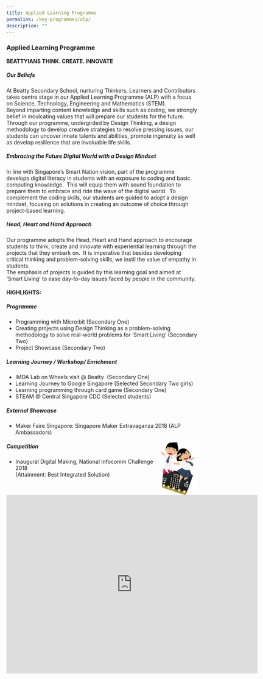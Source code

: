 ```yaml
---
title: Applied Learning Programme
permalink: /key-programmes/alp/
description: ""
---
```

### **Applied Learning Programme**
**BEATTYIANS THINK. CREATE. INNOVATE**

##### **Our Beliefs**
At Beatty Secondary School, nurturing Thinkers, Learners and Contributors takes centre stage in our Applied Learning Programme (ALP) with a focus on Science, Technology, Engineering and Mathematics (STEM).<br>
Beyond imparting content knowledge and skills such as coding, we strongly belief in inculcating values that will prepare our students for the future. Through our programme, undergirded by Design Thinking, a design methodology to develop creative strategies to resolve pressing issues, our students can uncover innate talents and abilities, promote ingenuity as well as develop resilience that are invaluable life skills.

##### **Embracing the Future Digital World with a Design Mindset**
In line with Singapore’s Smart Nation vision, part of the programme develops digital literacy in students with an exposure to coding and basic computing knowledge.&nbsp; This will equip them with sound foundation to prepare them to embrace and ride the wave of the digital world.&nbsp; To complement the coding skills, our students are guided to adopt a design mindset, focusing on solutions in creating an outcome of choice through project-based learning.

##### **Head, Heart and Hand Approach**
Our programme adopts the Head, Heart and Hand approach to encourage students to think, create and innovate with experiential learning through the projects that they embark on.&nbsp; It is imperative that besides developing critical thinking and problem-solving skills, we instil the value of empathy in students.<br>
The emphasis of projects is guided by this learning goal and aimed at ‘Smart Living’ to ease day-to-day issues faced by people in the community.

#### **HIGHLIGHTS:**
##### **Programme** 
*   Programming with Micro:bit (Secondary One)&nbsp;  
*   Creating projects using Design Thinking as a problem-solving methodology to solve real-world problems for ‘Smart Living’ (Secondary Two)  
*   Project Showcase (Secondary Two)

##### **Learning Journey / Workshop/ Enrichment**
*   IMDA Lab on Wheels visit @ Beatty&nbsp; (Secondary One)  
*   Learning Journey to Google Singapore (Selected Secondary Two girls)  
*   Learning programming through card game (Secondary One)  
*   STEAM @ Central Singapore CDC (Selected students)

##### **External Showcase**
*   Maker Faire Singapore: Singapore Maker Extravaganza 2018 (ALP Ambassadors)

<img align="right" style="width:20%" src="/images/ALP_Logo.png">

##### **Competition**
*   Inaugural Digital Making, National Infocomm Challenge 2018  
    (Attainment: Best Integrated Solution)
		
<iframe allowfullscreen="true" height="469" width="660" frameborder="0" src="https://docs.google.com/presentation/d/e/2PACX-1vSkLaV5DstOBPBd3xzAtmOSiKFDXE1l6t8qk8M8ZeKWPH0o9-I0RFsuA5tNK8UcnLsnDk5_vOK2_R3t/embed?start=false&amp;loop=false&amp;delayms=3000"></iframe>		
